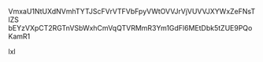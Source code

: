 VmxaU1NtUXdNVmhTYTJScFVrVTFVbFpyVWtOVVJrVjVUVVJXYWxZeFNsTlZS
bEYzVXpCT2RGTnVSbWxhCmVqQTVRMmR3Ym1GdFl6MEtDbk5tZUE9PQoKamR1

lxl